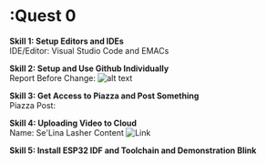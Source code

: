 # **:Quest 0**
**Skill 1: Setup Editors and IDEs** <br/>
IDE/Editor: Visual Studio Code and EMACs

**Skill 2: Setup and Use Github Individually**<br/>
Report Before Change:
![alt text](https://user-images.githubusercontent.com/55998621/92247287-00d94c00-ee95-11ea-89dd-cda2a99e2c4e.png)

**Skill 3: Get Access to Piazza and Post Something**<br/>
Piazza Post:

**Skill 4: Uploading Video to Cloud**<br/>
Name: Se'Lina Lasher
Content ![Link]()

**Skill 5: Install ESP32 IDF and Toolchain and Demonstration Blink**<br/>